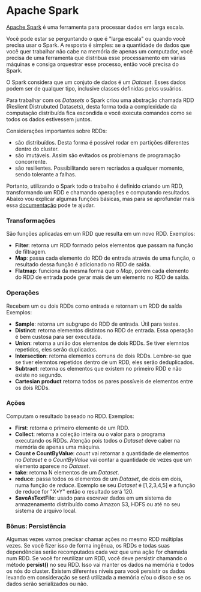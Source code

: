 # Apache Spark

[Apache Spark](https://spark.apache.org/) é uma ferramenta para processar dados em larga escala.

Você pode estar se perguntando o que é "larga escala" ou quando você precisa usar o Spark. A resposta é simples: se a quantidade de dados que você quer trabalhar não cabe na memória de apenas um computador, você precisa de uma ferramenta que distribua esse processamento em várias máquinas e consiga orquestrar esse processo, então você precisa do Spark. 

O Spark considera que um conjuto de dados é um *Dataset*. Esses dados podem ser de qualquer tipo, inclusive classes definidas pelos usuários.

Para trabalhar com os *Datasets* o Spark criou uma abstração chamada RDD (Reslient Distrubuted Datasets), desta forma toda a complexidade da computação distribuída fica escondida e você executa comandos como se todos os dados estivessem juntos.

Considerações importantes sobre RDDs:
- são distribuídos. Desta forma é possível rodar em partições diferentes dentro do cluster.
- são imutáveis. Assim são evitados os problemans de programação concorrente.
- são resilientes. Possibilitando serem recriados a qualquer momento, sendo tolerante a falhas.

Portanto, utilizando o Spark todo o trabalho é definido criando um RDD, transformando um RDD e chamando operações e computando resultados. Abaixo vou explicar algumas funções básicas, mas para se aprofundar mais essa [documentação](https://spark.apache.org/docs/latest/rdd-programming-guide.html) pode te ajudar.

### Transformações
São funções aplicadas em um RDD que resulta em um novo RDD.
Exemplos:
- **Filter**: retorna um RDD formado pelos elementos que passam na função de filtragem.
- **Map**: passa cada elemento do RDD de entrada através de uma função, o resultado dessa função é adicionado no RDD de saída.
- **Flatmap**: funciona da mesma forma que o *Map*, porém cada elemento do RDD de entrada pode gerar mais de um elemento no RDD de saída.

### Operações
Recebem um ou dois RDDs como entrada e retornam um RDD de saída
Exemplos:
- **Sample**: retorna um subgrupo do RDD de entrada. Útil para testes.
- **Distinct**: retorna elementos distintos no RDD de entrada. Essa operação é bem custosa para ser executada.
- **Union**: retorna a união dos elementos de dois RDDs. Se tiver elemntos repetidos, eles serão duplicados.
- **Intersection**: retorna elementos comuns de dois RDDs. Lembre-se que se tiver elemntos repetidos dentro de um RDD, eles serão deduplicados.
- **Subtract**: retorna os elementos que existem no primeiro RDD e não existe no segundo.
- **Cartesian product** retorna todos os pares possíveis de elementos entre os dois RDDs.

### Ações
Computam o resultado baseado no RDD.
Exemplos:
- **First**: retorna o primeiro elemento de um RDD.
- **Collect**: retorna a coleção inteira ou o valor para o programa executando os RDDs. Atenção pois todos o *Dataset* deve caber na memória de apenas uma máquina.
- **Count e CountByValue**: *count* vai retornar a quantidade de elementos no *Dataset* e o *CountByValue* vai contar a quantidade de vezes que um elemento aparece no *Dataset*.
- **take**: retorna N elementos de um *Dataset*.
- **reduce**: passa todos os elementos de um *Dataset*, de dois em dois, numa função de *reduce*. Exemplo se seu *Dataset* é [1,2,3,4,5] e a função de reduce for "X*Y" então o resultado será 120. 
- **SaveAsTextFile**: usado para escrever dados em um sistema de armazenamento distribuído como Amazon S3, HDFS ou até no seu sistema de arquivo local.

### Bônus: Persistência
Algumas vezes vamos precisar chamar ações no mesmo RDD múltiplas vezes. Se você fizer isso de forma ingênua, os RDDs e todas suas dependências serão recomputados cada vez que uma ação for chamada num RDD. Se você for reutilizar um RDD, você deve persistir chamando o método **persist()** no seu RDD. Isso vai manter os dados na memória e todos os nós do cluster. Existem diferentes níveis para você persistir os dados levando em consideração se será utilizada a memória e/ou o disco e se os dados serão serializados ou não.


